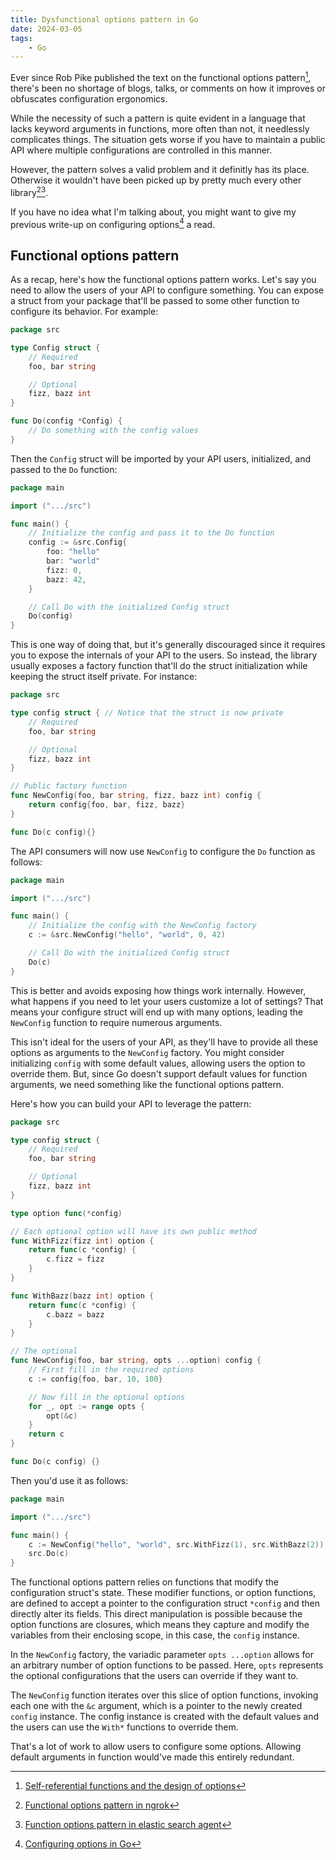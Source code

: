 ```yaml
---
title: Dysfunctional options pattern in Go
date: 2024-03-05
tags:
    - Go
---
```


Ever since Rob Pike published the text on the functional options pattern[^1], there's been
no shortage of blogs, talks, or comments on how it improves or obfuscates configuration
ergonomics.

While the necessity of such a pattern is quite evident in a language that lacks keyword
arguments in functions, more often than not, it needlessly complicates things. The situation
gets worse if you have to maintain a public API where multiple configurations are controlled
in this manner.

However, the pattern solves a valid problem and it definitly has its place. Otherwise it
wouldn't have been picked up by pretty much every other library[^2][^3].

If you have no idea what I'm talking about, you might want to give my previous write-up on
configuring options[^4] a read.

## Functional options pattern

As a recap, here's how the functional options pattern works. Let's say you need to allow the
users of your API to configure something. You can expose a struct from your package that'll
be passed to some other function to configure its behavior. For example:

```go
package src

type Config struct {
    // Required
    foo, bar string

    // Optional
    fizz, bazz int
}

func Do(config *Config) {
    // Do something with the config values
}
```

Then the `Config` struct will be imported by your API users, initialized, and passed to the
`Do` function:

```go
package main

import (".../src")

func main() {
    // Initialize the config and pass it to the Do function
    config := &src.Config{
        foo: "hello"
        bar: "world"
        fizz: 0,
        bazz: 42,
    }

    // Call Do with the initialized Config struct
    Do(config)
}
```

This is one way of doing that, but it's generally discouraged since it requires you to
expose the internals of your API to the users. So instead, the library usually exposes a
factory function that'll do the struct initialization while keeping the struct itself
private. For instance:

```go
package src

type config struct { // Notice that the struct is now private
    // Required
    foo, bar string

    // Optional
    fizz, bazz int
}

// Public factory function
func NewConfig(foo, bar string, fizz, bazz int) config {
    return config{foo, bar, fizz, bazz}
}

func Do(c config){}
```

The API consumers will now use `NewConfig` to configure the `Do` function as follows:

```go
package main

import (".../src")

func main() {
    // Initialize the config with the NewConfig factory
    c := &src.NewConfig("hello", "world", 0, 42)

    // Call Do with the initialized Config struct
    Do(c)
}
```

This is better and avoids exposing how things work internally. However, what happens if you
need to let your users customize a lot of settings? That means your configure struct will
end up with many options, leading the `NewConfig` function to require numerous arguments.

This isn't ideal for the users of your API, as they'll have to provide all these options as
arguments to the `NewConfig` factory. You might consider initializing `config` with some
default values, allowing users the option to override them. But, since Go doesn't support
default values for function arguments, we need something like the functional options
pattern.

Here's how you can build your API to leverage the pattern:

```go
package src

type config struct {
	// Required
	foo, bar string

	// Optional
	fizz, bazz int
}

type option func(*config)

// Each optional option will have its own public method
func WithFizz(fizz int) option {
	return func(c *config) {
		c.fizz = fizz
	}
}

func WithBazz(bazz int) option {
	return func(c *config) {
		c.bazz = bazz
	}
}

// The optional
func NewConfig(foo, bar string, opts ...option) config {
	// First fill in the required options
	c := config{foo, bar, 10, 100}

	// Now fill in the optional options
	for _, opt := range opts {
		opt(&c)
	}
	return c
}

func Do(c config) {}
```

Then you'd use it as follows:

```go
package main

import (".../src")

func main() {
	c := NewConfig("hello", "world", src.WithFizz(1), src.WithBazz(2))
	src.Do(c)
}
```

The functional options pattern relies on functions that modify the configuration struct's
state. These modifier functions, or option functions, are defined to accept a pointer to the
configuration struct `*config` and then directly alter its fields. This direct manipulation
is possible because the option functions are closures, which means they capture and modify
the variables from their enclosing scope, in this case, the `config` instance.

In the `NewConfig` factory, the variadic parameter `opts ...option` allows for an arbitrary
number of option functions to be passed. Here, `opts` represents the optional configurations
that the users can override if they want to.

The `NewConfig` function iterates over this slice of option functions, invoking each one
with the `&c` argument, which is a pointer to the newly created `config` instance. The
config instance is created with the default values and the users can use the `With*`
functions to override them.

That's a lot of work to allow users to configure some options. Allowing default arguments in
function would've made this entirely redundant.

[^1]:
    [Self-referential functions and the design of options](https://commandcenter.blogspot.com/2014/01/self-referential-functions-and-design.html)

[^2]:
    [Functional options pattern in ngrok](https://github.com/ngrok/ngrok-api-go/blob/ec1a3e91cae94c70f0e5c31b95aed5a1d6dd65b7/client_config.go)

[^3]:
    [Function options pattern in elastic search agent](https://github.com/elastic/elastic-agent/blob/4aeba5b3fcf0d72924c70ff2127996a817b83a23/pkg/testing/fetcher_http.go)

[^4]: [Configuring options in Go](/go/configure_options)
